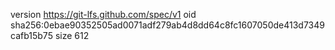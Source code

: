 version https://git-lfs.github.com/spec/v1
oid sha256:0ebae90352505ad0071adf279ab4d8dd64c8fc1607050de413d7349cafb15b75
size 612

